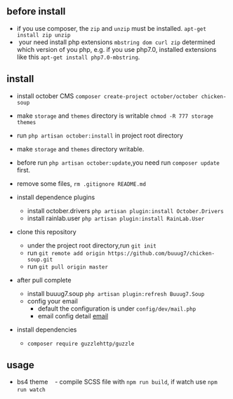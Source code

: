 ## before install
+ if you use composer, the `zip` and `unzip` must be installed. `apt-get install zip unzip`
+  your need install php extensions `mbstring dom curl zip` determined which version of you php, e.g. if you use php7.0, installed extensions like this `apt-get install php7.0-mbstring`.


## install
+ install october CMS `composer create-project october/october chicken-soup`
+ make `storage` and `themes` directory is writable `chmod -R 777 storage themes`
+ run `php artisan october:install` in project root directory
+ make `storage` and `themes` directory writable.
+ before run `php artisan october:update`,you need run `composer update` first.
+ remove some files, `rm .gitignore README.md`
+ install dependence plugins
    - install october.drivers `php artisan plugin:install October.Drivers`
    - install rainlab.user `php artisan plugin:install RainLab.User`
+ clone this repository
    - under the project root directory,run `git init` 
    - run `git remote add origin https://github.com/buuug7/chicken-soup.git`
    - run `git pull origin master`
+ after pull complete
    - install buuug7.soup `php artisan plugin:refresh Buuug7.Soup`
    - config your email
        * default the configuration is under `config/dev/mail.php`
        * email config detail [email](https://github.com/buuug7/chicken-soup/blob/master/docs/mail.md) 

+ install dependencies
    + `composer require guzzlehttp/guzzle`
        
## usage
+ bs4 theme
    - compile SCSS file with `npm run build`, if watch use `npm run watch`         
